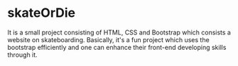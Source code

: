 # skateOrDie

It is a small project consisting of HTML, CSS and Bootstrap which consists a website on skateboarding.
Basically, it's a  fun project which uses the bootstrap efficiently and one can enhance their front-end
developing skills through it.
